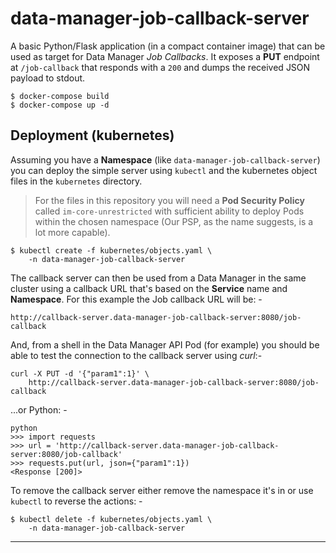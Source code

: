 # data-manager-job-callback-server
A basic Python/Flask application (in a compact container image)
that can be used as target for Data Manager _Job Callbacks_. It exposes
a **PUT** endpoint at `/job-callback` that responds with a `200` and
dumps the received JSON payload to stdout.

    $ docker-compose build
    $ docker-compose up -d

## Deployment (kubernetes)
Assuming you have a **Namespace** (like `data-manager-job-callback-server`)
you can deploy the simple server using `kubectl` and the kubernetes object
files in  the `kubernetes` directory.

>   For the files in this repository you will need a **Pod Security Policy**
    called `im-core-unrestricted` with sufficient ability to deploy Pods
    within the chosen namespace (Our PSP, as the name suggests, is a lot more
    capable).

    $ kubectl create -f kubernetes/objects.yaml \
        -n data-manager-job-callback-server

The callback server can then be used from a Data Manager in the same
cluster using a callback URL that's based on the **Service** name
and **Namespace**. For this example the Job callback URL will be: -

    http://callback-server.data-manager-job-callback-server:8080/job-callback

And, from a shell in the Data Manager API Pod (for example)
you should be able to test the connection to the callback server using _curl_:-

    curl -X PUT -d '{"param1":1}' \
        http://callback-server.data-manager-job-callback-server:8080/job-callback 

...or Python: -

    python
    >>> import requests
    >>> url = 'http://callback-server.data-manager-job-callback-server:8080/job-callback'
    >>> requests.put(url, json={"param1":1})
    <Response [200]>

To remove the callback server either remove the namespace it's in or
use `kubectl` to reverse the actions: -

    $ kubectl delete -f kubernetes/objects.yaml \
        -n data-manager-job-callback-server

---
